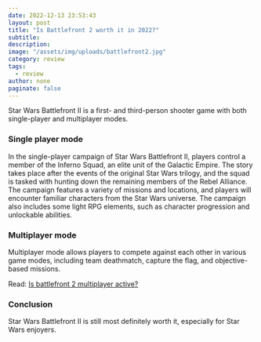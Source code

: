 ```yaml
---
date: 2022-12-13 23:53:43
layout: post
title: "Is Battlefront 2 worth it in 2022?"
subtitle:
description:
image: "/assets/img/uploads/battlefront2.jpg"
category: review
tags:
  - review
author: none
paginate: false
---
```

Star Wars Battlefront II is a first- and third-person shooter game with both single-player and multiplayer modes.

### Single player mode
In the single-player campaign of Star Wars Battlefront II, players control a member of the Inferno Squad, an elite unit of the Galactic Empire. The story takes place after the events of the original Star Wars trilogy, and the squad is tasked with hunting down the remaining members of the Rebel Alliance. The campaign features a variety of missions and locations, and players will encounter familiar characters from the Star Wars universe. The campaign also includes some light RPG elements, such as character progression and unlockable abilities.

### Multiplayer mode
Multiplayer mode allows players to compete against each other in various game modes, including team deathmatch, capture the flag, and objective-based missions.

Read: [Is battlefront 2 multiplayer active?](/is-battlefront-2-still-active/)

### Conclusion
Star Wars Battlefront II is still most definitely worth it, especially for Star Wars enjoyers.
